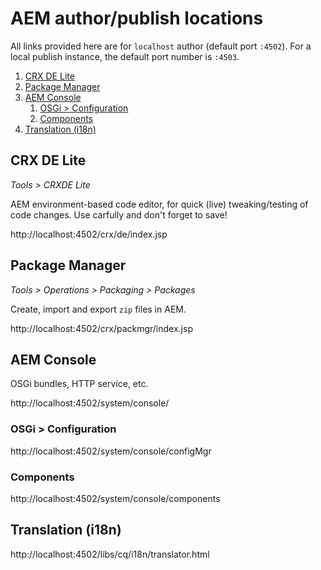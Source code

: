 # AEM author/publish locations

All links provided here are for `localhost` author (default port `:4502`). For a local publish instance, the default port number is `:4503`.

<!-- MarkdownTOC -->

1. [CRX DE Lite](#crx-de-lite)
1. [Package Manager](#package-manager)
1. [AEM Console](#aem-console)
    1. [OSGi > Configuration](#osgi--configuration)
    1. [Components](#components)
1. [Translation \(i18n\)](#translation-i18n)

<!-- /MarkdownTOC -->

## CRX DE Lite

_Tools > CRXDE Lite_

AEM environment-based code editor, for quick (live) tweaking/testing of code changes. Use carfully and don't forget to save!

http://localhost:4502/crx/de/index.jsp

## Package Manager

_Tools > Operations > Packaging > Packages_

Create, import and export `zip` files in AEM.

http://localhost:4502/crx/packmgr/index.jsp

## AEM Console

OSGi bundles, HTTP service, etc.

http://localhost:4502/system/console/

### OSGi > Configuration

http://localhost:4502/system/console/configMgr

### Components

http://localhost:4502/system/console/components

## Translation (i18n)

http://localhost:4502/libs/cq/i18n/translator.html

